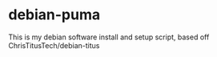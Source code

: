 # debian-puma
This is my debian software install and setup script, based off ChrisTitusTech/debian-titus
